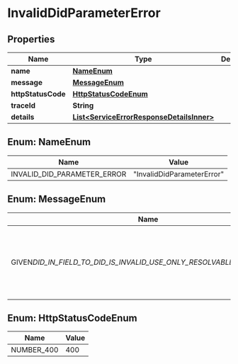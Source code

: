 # InvalidDidParameterError

## Properties

| Name               | Type                                                                                    | Description | Notes      |
| ------------------ | --------------------------------------------------------------------------------------- | ----------- | ---------- |
| **name**           | [**NameEnum**](#NameEnum)                                                               |             |            |
| **message**        | [**MessageEnum**](#MessageEnum)                                                         |             |            |
| **httpStatusCode** | [**HttpStatusCodeEnum**](#HttpStatusCodeEnum)                                           |             |            |
| **traceId**        | **String**                                                                              |             |            |
| **details**        | [**List&lt;ServiceErrorResponseDetailsInner&gt;**](ServiceErrorResponseDetailsInner.md) |             | [optional] |

## Enum: NameEnum

| Name                        | Value                                |
| --------------------------- | ------------------------------------ |
| INVALID_DID_PARAMETER_ERROR | &quot;InvalidDidParameterError&quot; |

## Enum: MessageEnum

| Name                                                                  | Value                                                                             |
| --------------------------------------------------------------------- | --------------------------------------------------------------------------------- |
| GIVEN*DID_IN_FIELD_TO_DID_IS_INVALID_USE_ONLY_RESOLVABLE_FORM_OF_DID* | &quot;Given did in field toDid is invalid. Use only resolvable form of did.&quot; |

## Enum: HttpStatusCodeEnum

| Name       | Value |
| ---------- | ----- |
| NUMBER_400 | 400   |
